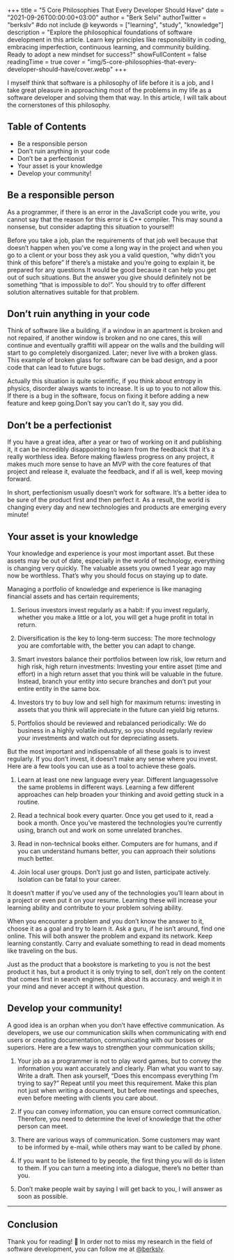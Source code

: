 +++
title = "5 Core Philosophies That Every Developer Should Have"
date = "2021-09-26T00:00:00+03:00"
author = "Berk Selvi"
authorTwitter = "berkslv" #do not include @
keywords = ["learning", "study", "knowledge"]
description = "Explore the philosophical foundations of software development in this article. Learn key principles like responsibility in coding, embracing imperfection, continuous learning, and community building. Ready to adopt a new mindset for success?"
showFullContent = false
readingTime = true
cover = "img/5-core-philosophies-that-every-developer-should-have/cover.webp"
+++

I myself think that software is a philosophy of life before it is a job, and I take great pleasure in approaching most of the problems in my life as a software developer and solving them that way. In this article, I will talk about the cornerstones of this philosophy.

##  Table of Contents

- Be a responsible person
- Don’t ruin anything in your code
- Don’t be a perfectionist
- Your asset is your knowledge
- Develop your community!


## Be a responsible person

As a programmer, if there is an error in the JavaScript code you write, you cannot say that the reason for this error is C++ compiler. This may sound a nonsense, but consider adapting this situation to yourself!

Before you take a job, plan the requirements of that job well because that doesn’t happen when you’ve come a long way in the project and when you go to a client or your boss they ask you a valid question, “why didn’t you think of this before” If there’s a mistake and you’re going to explain it, be prepared for any questions It would be good because it can help you get out of such situations. But the answer you give should definitely not be something “that is impossible to do!”. You should try to offer different solution alternatives suitable for that problem.

## Don’t ruin anything in your code

Think of software like a building, if a window in an apartment is broken and not repaired, if another window is broken and no one cares, this will continue and eventually graffiti will appear on the walls and the building will start to go completely disorganized. Later; never live with a broken glass. This example of broken glass for software can be bad design, and a poor code that can lead to future bugs.

Actually this situation is quite scientific, if you think about entropy in physics, disorder always wants to increase. It is up to you to not allow this. If there is a bug in the software, focus on fixing it before adding a new feature and keep going.Don’t say you can’t do it, say you did.

## Don’t be a perfectionist

If you have a great idea, after a year or two of working on it and publishing it, it can be incredibly disappointing to learn from the feedback that it’s a really worthless idea. Before making flawless progress on any project, it makes much more sense to have an MVP with the core features of that project and release it, evaluate the feedback, and if all is well, keep moving forward.

In short, perfectionism usually doesn’t work for software. It’s a better idea to be sure of the product first and then perfect it. As a result, the world is changing every day and new technologies and products are emerging every minute!

## Your asset is your knowledge

Your knowledge and experience is your most important asset. But these assets may be out of date, especially in the world of technology, everything is changing very quickly. The valuable assets you owned 1 year ago may now be worthless. That’s why you should focus on staying up to date.

Managing a portfolio of knowledge and experience is like managing financial assets and has certain requirements;

1. Serious investors invest regularly as a habit: if you invest regularly, whether you make a little or a lot, you will get a huge profit in total in return.

2. Diversification is the key to long-term success: The more technology you are comfortable with, the better you can adapt to change.

3. Smart investors balance their portfolios between low risk, low return and high risk, high return investments: Investing your entire asset (time and effort) in a high return asset that you think will be valuable in the future. Instead, branch your entity into secure branches and don’t put your entire entity in the same box.

4. Investors try to buy low and sell high for maximum returns: investing in assets that you think will appreciate in the future can yield big returns.

5. Portfolios should be reviewed and rebalanced periodically: We do business in a highly volatile industry, so you should regularly review your investments and watch out for depreciating assets.

But the most important and indispensable of all these goals is to invest regularly. If you don’t invest, it doesn’t make any sense where you invest. Here are a few tools you can use as a tool to achieve these goals.

1. Learn at least one new language every year. Different languages ​​solve the same problems in different ways. Learning a few different approaches can help broaden your thinking and avoid getting stuck in a routine.

2. Read a technical book every quarter. Once you get used to it, read a book a month. Once you’ve mastered the technologies you’re currently using, branch out and work on some unrelated branches.

3. Read in non-technical books either. Computers are for humans, and if you can understand humans better, you can approach their solutions much better.

4. Join local user groups. Don’t just go and listen, participate actively. Isolation can be fatal to your career.

It doesn’t matter if you’ve used any of the technologies you’ll learn about in a project or even put it on your resume. Learning these will increase your learning ability and contribute to your problem solving ability.

When you encounter a problem and you don’t know the answer to it, choose it as a goal and try to learn it. Ask a guru, if he isn’t around, find one online. This will both answer the problem and expand its network. Keep learning constantly. Carry and evaluate something to read in dead moments like traveling on the bus.

Just as the product that a bookstore is marketing to you is not the best product it has, but a product it is only trying to sell, don’t rely on the content that comes first in search engines, think about its accuracy. and weigh it in your mind and never accept it without question.

## Develop your community!

A good idea is an orphan when you don’t have effective communication. As developers, we use our communication skills when communicating with end users or creating documentation, communicating with our bosses or superiors. Here are a few ways to strengthen your communication skills;

1. Your job as a programmer is not to play word games, but to convey the information you want accurately and clearly. Plan what you want to say. Write a draft. Then ask yourself, “Does this encompass everything I’m trying to say?” Repeat until you meet this requirement. Make this plan not just when writing a document, but before meetings and speeches, even before meeting with clients you care about.

2. If you can convey information, you can ensure correct communication. Therefore, you need to determine the level of knowledge that the other person can meet.

3. There are various ways of communication. Some customers may want to be informed by e-mail, while others may want to be called by phone.

4. If you want to be listened to by people, the first thing you will do is listen to them. If you can turn a meeting into a dialogue, there’s no better than you.

5. Don’t make people wait by saying I will get back to you, I will answer as soon as possible.


---

## Conclusion

Thank you for reading! 🎉 In order not to miss my research in the field of software development, you can follow me at [@berkslv](https://x.com/berkslv).